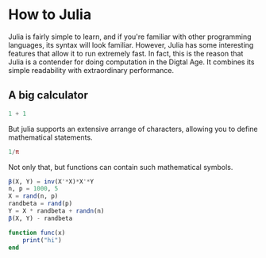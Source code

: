 # How to Julia 


Julia is fairly simple to learn, and if you're familiar with other programming languages, its syntax will look familiar. However, Julia has some interesting features that allow it to run extremely fast. In fact, this is the reason that Julia is a contender for doing computation in the Digtal Age. It combines its simple readability with extraordinary performance. 

## A big calculator 

```julia
1 + 1 
```

But julia supports an extensive arrange of characters, allowing you to define mathematical statements. 
```julia
1/π 
```

Not only that, but functions can contain such mathematical symbols. 

```julia 
β(X, Y) = inv(X'*X)*X'*Y
n, p = 1000, 5
X = rand(n, p)
randbeta = rand(p)
Y = X * randbeta + randn(n)
β(X, Y) - randbeta 
```

```julia
function func(x)
    print("hi")
end
```
